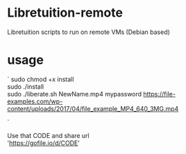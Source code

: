 # Libretuition-remote  
Libretuition scripts to run on remote VMs (Debian based)  

# usage  
`
sudo chmod +x install  
sudo ./install  
sudo ./liberate.sh NewName.mp4 mypassword https://file-examples.com/wp-content/uploads/2017/04/file_example_MP4_640_3MG.mp4  

`

Use that CODE and share url  
'https://gofile.io/d/CODE'  

